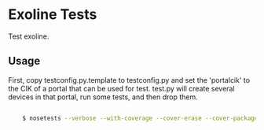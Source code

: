 Exoline Tests
=============

Test exoline.

Usage
-----

First, copy testconfig.py.template to testconfig.py and set the 'portalcik' to the CIK of a portal that can be used for test. test.py will create several devices in that portal, run some tests, and then drop them.

```bash

    $ nosetests --verbose --with-coverage --cover-erase --cover-package=exoline
```
